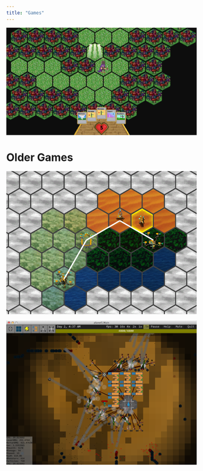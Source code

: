 ```yaml
---
title: "Games"
---
```



[![Hexdecks](/images/hexdecks/hexdecks_game.png)](/games/hexdecks/)

# Older Games

[![4x Game](/images/4x/4x_close.png)](/games/4x/)

[![Planet 5](/images/planet5_screenshot2.png)](/games/planet5/)
